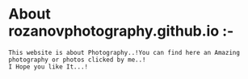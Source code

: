 #  About rozanovphotography.github.io :-
    This website is about Photography..!You can find here an Amazing photography or photos clicked by me..!
    I Hope you like It...!
